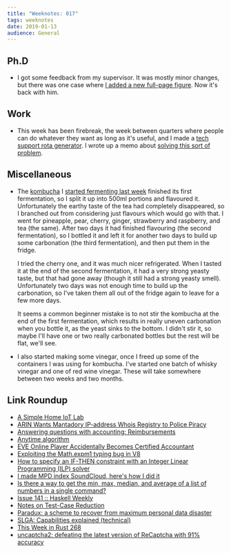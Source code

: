 ```yaml
---
title: "Weeknotes: 017"
tags: weeknotes
date: 2019-01-13
audience: General
---
```


## Ph.D

- I got some feedback from my supervisor.  It was mostly minor
  changes, but there was one case where [I added a new full-page
  figure][].  Now it's back with him.

[I added a new full-page figure]: https://github.com/barrucadu/phd/commit/6060057c4673f96c43c05005334fde4551db25c7

## Work

- This week has been firebreak, the week between quarters where people
  can do whatever they want as long as it's useful, and I made a [tech
  support rota generator][].  I wrote up a memo about [solving this
  sort of problem][].

[tech support rota generator]: https://github.com/barrucadu/govuk-2ndline-rota-generator
[solving this sort of problem]: /scheduling-problems.html

## Miscellaneous

- The [kombucha][] I [started fermenting last week][] finished its
  first fermentation, so I split it up into 500ml portions and
  flavoured it.  Unfortunately the earthy taste of the tea had
  completely disappeared, so I branched out from considering just
  flavours which would go with that.  I went for pineapple, pear,
  cherry, ginger, strawberry and raspberry, and tea (the same).  After
  two days it had finished flavouring (the second fermentation), so I
  bottled it and left it for another two days to build up some
  carbonation (the third fermentation), and then put them in the
  fridge.

  I tried the cherry one, and it was much nicer refrigerated.  When I
  tasted it at the end of the second fermentation, it had a very
  strong yeasty taste, but that had gone away (though it still had a
  strong yeasty smell).  Unfortunately two days was not enough time to
  build up the carbonation, so I've taken them all out of the fridge
  again to leave for a few more days.

  It seems a common beginner mistake is to not stir the kombucha at
  the end of the first fermentation, which results in really uneven
  carbonation when you bottle it, as the yeast sinks to the bottom.  I
  didn't stir it, so maybe I'll have one or two really carbonated
  bottles but the rest will be flat, we'll see.

- I also started making some vinegar, once I freed up some of the
  containers I was using for kombucha.  I've started one batch of
  whisky vinegar and one of red wine vinegar.  These will take
  somewhere between two weeks and two months.

[kombucha]: https://en.wikipedia.org/wiki/Kombucha
[started fermenting last week]: /weeknotes-016.html

## Link Roundup

- [A Simple Home IoT Lab](https://symbiotic.technology/lab/2019/01/07/a-simple-home-iot-lab.html)
- [ARIN Wants Mantadory IP-address Whois Registry to Police Piracy](https://torrentfreak.com/arin-wants-mantadory-ip-address-whois-registry-to-police-piracy-190108/)
- [Answering questions with accounting: Reimbursements](https://blog.johncs.com/posts/accounting-reimbursements.htm)
- [Anytime algorithm](https://en.wikipedia.org/wiki/Anytime_algorithm)
- [EVE Online Player Accidentally Becomes Certified Accountant](https://thehardtimes.net/harddrive/eve-online-player-accidentally-becomes-certified-accountant/)
- [Exploiting the Math.expm1 typing bug in V8](https://abiondo.me/2019/01/02/exploiting-math-expm1-v8/)
- [How to specify an IF-THEN constraint with an Integer Linear Programming (ILP) solver](http://www.yzuda.org/Useful_Links/optimization/if-then-else-02.html)
- [I made MPD index SoundCloud, here's how I did it](https://polyfloyd.net/post/soundcloud-fuse-mpd/)
- [Is there a way to get the min, max, median, and average of a list of numbers in a single command?](https://unix.stackexchange.com/a/13779)
- [Issue 141 :: Haskell Weekly](https://haskellweekly.news/issues/141.html)
- [Notes on Test-Case Reduction](https://www.drmaciver.com/2019/01/notes-on-test-case-reduction/)
- [Paradux: a scheme to recover from maximum personal data disaster](https://upon2020.com/blog/2019/01/paradux-a-scheme-to-recover-from-maximum-personal-data-disaster/)
- [SLGA: Capabilities explained (technical)](https://mrtopf.de/second-life/slga-capabilities-explained-technical/)
- [This Week in Rust 268](https://this-week-in-rust.org/blog/2019/01/08/this-week-in-rust-268/)
- [uncaptcha2: defeating the latest version of ReCaptcha with 91% accuracy](https://github.com/ecthros/uncaptcha2)
